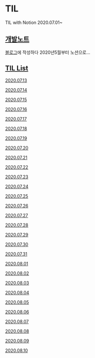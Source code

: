 # TIL
TIL with Notion 
2020.07.01~

## [개발노트](https://www.notion.so/5d5ng/Development-Note-fab067fd780a40d5be0c9e78af01816e)
[블로그](https://5d5ng.tistory.com/)에 작성하다 2020년5월부터 노션으로...

## [TIL List](https://www.notion.so/5d5ng/afeb4ff079834d92ba0f92547adf1cea?v=cf3ddd107ce24f6ea87cd69cb1060e91)

[2020.07.13](https://www.notion.so/5d5ng/TIL-2020-07-13-824ba1df2ae84670b2474a6d8a4ab92a)

[2020.07.14](https://www.notion.so/5d5ng/TIL-2020-07-14-1d7e14de5b464c70b1667f6a7265ee9d)

[2020.07.15](https://www.notion.so/5d5ng/TIL-2020-07-15-07858018fc63496b9353d3aa491c8a9e)

[2020.07.16](https://www.notion.so/5d5ng/TIL-2020-07-16-5d6fc698bad1449cadb9c4d11f45f1fa)

[2020.07.17](https://www.notion.so/5d5ng/TIL-2020-07-17-23f2cbeb76824cb584685f71b05f0466)

[2020.07.18](https://www.notion.so/5d5ng/TIL-2020-07-17-23f2cbeb76824cb584685f71b05f0466)

[2020.07.19](https://www.notion.so/5d5ng/TIL-2020-07-19-7c1a55f9277f417d9daf1e77a5b3b287)

[2020.07.20](https://www.notion.so/5d5ng/TIL-2020-07-20-974c9efa577f4218a68fac3cac9b7f64)

[2020.07.21](https://www.notion.so/5d5ng/TIL-2020-07-21-35d99e0bfe4244459775ecd588f4073b)

[2020.07.22](https://www.notion.so/5d5ng/TIL-2020-07-22-ddac859019a74135b1c9dc5dca99de8f)

[2020.07.23](https://www.notion.so/5d5ng/TIL-2020-07-23-8a7e76a3b7974533bb9d7f7a385e4ebc)

[2020.07.24](https://www.notion.so/5d5ng/TIL-2020-07-24-c59389f1e8054da2a1f3d2434546760e)

[2020.07.25](https://www.notion.so/TIL-2020-07-25-992dbd9a0a2746b2b666619d323d164a)

[2020.07.26](https://www.notion.so/5d5ng/TIL-2020-07-26-a45e9ed2e326443ebf44fbb6a944987a)

[2020.07.27](https://www.notion.so/5d5ng/TIL-2020-07-27-ae58fffd2d4342119899372e4ecad203)

[2020.07.28](https://www.notion.so/5d5ng/TIL-2020-07-28-2e473e8802a0481cb15df0e60146d736)

[2020.07.29](https://www.notion.so/5d5ng/TIL-2020-07-29-1c2b790c3b494c8eb6796478ffbe2809?v=cf3ddd107ce24f6ea87cd69cb1060e91)

[2020.07.30](https://www.notion.so/5d5ng/TIL-2020-07-30-57c4e79e21124bf78a3f0f572ad972b3?v=cf3ddd107ce24f6ea87cd69cb1060e91)

[2020.07.31](https://www.notion.so/5d5ng/TIL-2020-07-30-c5cd40f40c9e4238a7b9bd9170253e2c)

[2020.08.01](https://www.notion.so/5d5ng/TIL-2020-08-01-c6c1632bcb934f558ebfbcd450c4661c)

[2020.08.02](https://www.notion.so/5d5ng/TIL-2020-08-02-6f2f5eccf18a410da0a2230f71633f74)

[2020.08.03](https://www.notion.so/5d5ng/TIL-2020-08-03-37b85674d76b41369bd1f6a1ffa85eb3)

[2020.08.04](https://www.notion.so/5d5ng/TIL-2020-08-04-bb8b754be24740b4b1abbd3e6e083bcd)

[2020.08.05](https://www.notion.so/5d5ng/TIL-2020-08-05-fc70a67395ad4d3b822673ceaa31391e)

[2020.08.06](https://www.notion.so/5d5ng/TIL-2020-08-06-a34b66a343b444a9a5347e6a5fa9827e)

[2020.08.07](https://www.notion.so/5d5ng/TIL-2020-08-07-e656c9265bb349d581664e41b2602e1f)

[2020.08.08](https://www.notion.so/5d5ng/TIL-2020-08-08-c8db9070286a4366b8280ff6f0ca7cd4)

[2020.08.09](https://www.notion.so/5d5ng/TIL-2020-08-09-3c4500fa282841698c1327953b0c914b)

[2020.08.10](https://www.notion.so/5d5ng/TIL-2020-08-10-c801cbafc8344aa8aca9b50d7cafea55)
